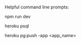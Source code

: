 Helpful command  line prompts:

npm run dev

heroku psql

heroku pg:push <local> <remote> -app <app_name>